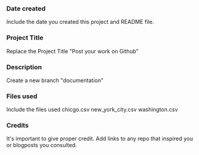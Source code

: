 ### Date created
Include the date you created this project and README file.

### Project Title
Replace the Project Title
"Post your work on Github"
### Description
Create a new branch "documentation"

### Files used
Include the files used
chicgo.csv
new_york_city.csv
washington.csv
### Credits
It's important to give proper credit. Add links to any repo that inspired you or blogposts you consulted.

